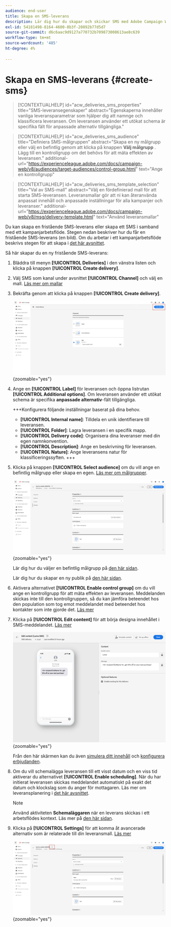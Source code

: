 ```yaml
---
audience: end-user
title: Skapa en SMS-leverans
description: Lär dig hur du skapar och skickar SMS med Adobe Campaign Web
exl-id: 54181498-8164-4600-8b3f-20892b77d5d7
source-git-commit: d6c6aac9d9127a770732b709873008613ae8c639
workflow-type: tm+mt
source-wordcount: '485'
ht-degree: 4%

---
```


# Skapa en SMS-leverans {#create-sms}

>[!CONTEXTUALHELP]
>id="acw_deliveries_sms_properties"
>title="SMS-leveransegenskaper"
>abstract="Egenskaperna innehåller vanliga leveransparametrar som hjälper dig att namnge och klassificera leveransen. Om leveransen använder ett utökat schema är specifika fält för anpassade alternativ tillgängliga."

>[!CONTEXTUALHELP]
>id="acw_deliveries_sms_audience"
>title="Definiera SMS-målgruppen"
>abstract="Skapa en ny målgrupp eller välj en befintlig genom att klicka på knappen **Välj målgrupp** . Lägg till en kontrollgrupp om det behövs för att mäta effekten av leveransen."
>additional-url="https://experienceleague.adobe.com/docs/campaign-web/v8/audiences/target-audiences/control-group.html" text="Ange en kontrollgrupp"

>[!CONTEXTUALHELP]
>id="acw_deliveries_sms_template_selection"
>title="Val av SMS-mall"
>abstract="Välj en fördefinierad mall för att starta SMS-leveransen. Leveransmallar gör att ni kan återanvända anpassat innehåll och anpassade inställningar för alla kampanjer och leveranser."
>additional-url="https://experienceleague.adobe.com/docs/campaign-web/v8/msg/delivery-template.html" text="Använd leveransmallar"

Du kan skapa en fristående SMS-leverans eller skapa ett SMS i samband med ett kampanjarbetsflöde. Stegen nedan beskriver hur du får en fristående SMS-leverans (en bild). Om du arbetar i ett kampanjarbetsflöde beskrivs stegen för att skapa i [det här avsnittet](../workflows/activities/channels.md#create-a-delivery-in-a-campaign-workflow).

Så här skapar du en ny fristående SMS-leverans:

1. Bläddra till menyn **[!UICONTROL Deliveries]** i den vänstra listen och klicka på knappen **[!UICONTROL Create delivery]**.

1. Välj SMS som kanal under avsnittet **[!UICONTROL Channel]** och välj en mall. [Läs mer om mallar](../msg/delivery-template.md)

1. Bekräfta genom att klicka på knappen **[!UICONTROL Create delivery]**.

   ![Skärmbild som visar knappen Skapa leverans och SMS-kanalval](assets/sms_create_1.png){zoomable="yes"}

1. Ange en **[!UICONTROL Label]** för leveransen och öppna listrutan **[!UICONTROL Additional options]**. Om leveransen använder ett utökat schema är specifika **anpassade alternativ**-fält tillgängliga.

   +++Konfigurera följande inställningar baserat på dina behov.
   * **[!UICONTROL Internal name]**: Tilldela en unik identifierare till leveransen.
   * **[!UICONTROL Folder]**: Lagra leveransen i en specifik mapp.
   * **[!UICONTROL Delivery code]**: Organisera dina leveranser med din egen namnkonvention.
   * **[!UICONTROL Description]**: Ange en beskrivning för leveransen.
   * **[!UICONTROL Nature]**: Ange leveransens natur för klassificeringssyften.
+++

1. Klicka på knappen **[!UICONTROL Select audience]** om du vill ange en befintlig målgrupp eller skapa en egen. [Läs mer om målgrupper](../audience/about-recipients.md).

   ![Skärmbild som visar knappen Välj publik](assets/sms_create_2.png){zoomable="yes"}

   Lär dig hur du väljer en befintlig målgrupp på [den här sidan](../audience/add-audience.md).

   Lär dig hur du skapar en ny publik på [den här sidan](../audience/one-time-audience.md).

1. Aktivera alternativet **[!UICONTROL Enable control group]** om du vill ange en kontrollgrupp för att mäta effekten av leveransen. Meddelanden skickas inte till den kontrollgruppen, så du kan jämföra beteendet hos den population som tog emot meddelandet med beteendet hos kontakter som inte gjorde det. [Läs mer](../audience/control-group.md)

1. Klicka på **[!UICONTROL Edit content]** för att börja designa innehållet i SMS-meddelandet. [Läs mer](content-sms.md)

   ![Skärmbild med knappen Redigera innehåll](assets/sms_create_4.png){zoomable="yes"}

   Från den här skärmen kan du även [simulera ditt innehåll](../preview-test/preview-test.md) och [konfigurera erbjudanden](../msg/offers.md).

1. Om du vill schemalägga leveransen till ett visst datum och en viss tid aktiverar du alternativet **[!UICONTROL Enable scheduling]**. När du har initierat leveransen skickas meddelandet automatiskt på exakt det datum och klockslag som du anger för mottagaren. Läs mer om leveransplanering i [det här avsnittet](../msg/gs-deliveries.md#gs-schedule).

   >[!NOTE]
   >
   >Använd aktiviteten **Schemaläggaren** när en leverans skickas i ett arbetsflödes kontext. Läs mer på [den här sidan](../workflows/activities/scheduler.md).

1. Klicka på **[!UICONTROL Settings]** för att komma åt avancerade alternativ som är relaterade till din leveransmall. [Läs mer](../advanced-settings/delivery-settings.md)

   ![Skärmbild med inställningsknappen](assets/sms_create_3.png){zoomable="yes"}
